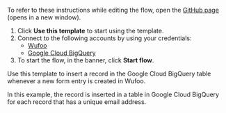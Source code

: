 To refer to these instructions while editing the flow, open the [GitHub page](https://github.com/ot4i/app-connect-templates/tree/main/resources/markdown/Insert%20a%20record%20in%20Google%20Cloud%20BigQuery%20when%20a%20new%20form%20entry%20is%20created%20in%20Wufoo_instructions.md) (opens in a new window).

1. Click **Use this template** to start using the template.
2. Connect to the following accounts by using your credentials:
   - [Wufoo](https://ibm.biz/acwufoo)
   - [Google Cloud BigQuery](https://ibm.biz/acgbigquery)
3. To start the flow, in the banner, click **Start flow**.


Use this template to insert a record in the Google Cloud BigQuery table whenever a new form entry is created in Wufoo. 

In this example, the record is inserted in a table in Google Cloud BigQuery for each record that has a unique email address.






